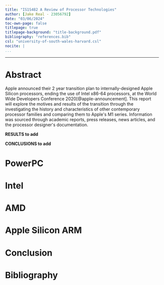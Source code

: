 ```yaml
---
title: "IS1S482 A Review of Processor Technologies"
author: [Jake Real - 23056792]
date: "03/06/2024"
toc-own-page: false
titlepage: true
titlepage-background: "title-background.pdf"
bibliography: "references.bib"
csl: "university-of-south-wales-harvard.csl"
nocite: |
...
```

---

# Abstract

Apple announced their 2 year transition plan to internally-designed Apple
Silicon processors, ending the use of Intel x86-64 processors, at the
World Wide Developers Conference 2020[@apple-announcement]. This report will
explore the motives and results of the transition through the investigating
the history and characteristics of other contemporary processor families and
comparing them to Apple's M1 series. Information was sourced through academic
reports, press releases, news articles, and the processor designer's
documentation.

**RESULTS to add**

**CONCLUSIONS to add**

# PowerPC

# Intel

# AMD

# Apple Silicon ARM

# Conclusion

# Bibliography
